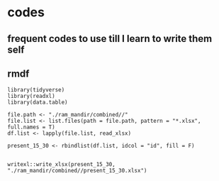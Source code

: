 # codes
frequent codes to use till I learn to write them self
---
## rmdf

```{r}
library(tidyverse)
library(readxl)
library(data.table)

file.path <- "./ram_mandir/combined//"
file.list <- list.files(path = file.path, pattern = "*.xlsx", full.names = T)
df.list <- lapply(file.list, read_xlsx)

present_15_30 <- rbindlist(df.list, idcol = "id", fill = F)


writexl::write_xlsx(present_15_30, "./ram_mandir/combined//present_15_30.xlsx")
```
